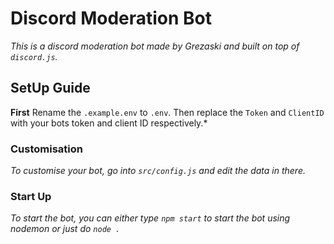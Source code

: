 # Discord Moderation Bot

_This is a discord moderation bot made by Grezaski and built on top of `discord.js`._

## SetUp Guide

**First** Rename the `.example.env` to `.env`. Then replace the `Token` and `ClientID` with your bots token and client ID respectively.\*

### Customisation

_To customise your bot, go into `src/config.js` and edit the data in there._

### Start Up

_To start the bot, you can either type `npm start` to start the bot using nodemon or just do `node .`_
